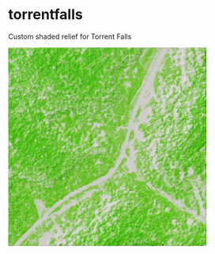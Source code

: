 # torrentfalls
Custom shaded relief for Torrent Falls

![Torrent falls shaded relief map](shaded-relief.jpg)
